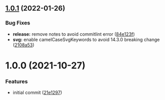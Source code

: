 ## [1.0.1](https://github.com/ngageoint/stylelint-config-opensphere/compare/v1.0.0...v1.0.1) (2022-01-26)


### Bug Fixes

* **release:** remove notes to avoid commitlint error ([84e123f](https://github.com/ngageoint/stylelint-config-opensphere/commit/84e123f0ac60efa94775d9972fccd90ddd2df5d2))
* **svg:** enable camelCaseSvgKeywords to avoid 14.3.0 breaking change ([2108a53](https://github.com/ngageoint/stylelint-config-opensphere/commit/2108a537b19e152d5a96874a5d2fe04c35a6681b))

# 1.0.0 (2021-10-27)


### Features

* initial commit ([21e1297](https://github.com/ngageoint/stylelint-config-opensphere/commit/21e1297965d4fbeecdf987218226e6a79f595bd2))
